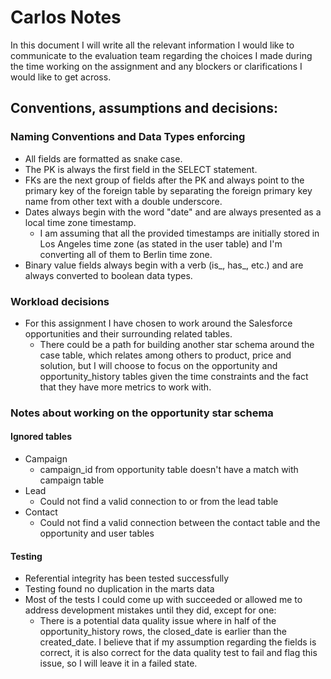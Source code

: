 # Carlos Notes

In this document I will write all the relevant information I would like to communicate to the evaluation team regarding the choices I made during the time working on the assignment and any blockers or clarifications I would like to get across.

## Conventions, assumptions and decisions:

### **Naming Conventions and Data Types enforcing**
   - All fields are formatted as snake case.
   - The PK is always the first field in the SELECT statement.
   - FKs are the next group of fields after the PK and always point to the primary key of the foreign table by separating the foreign primary key name from other text with a double underscore.
   - Dates always begin with the word "date" and are always presented as a local time zone timestamp.
      - I am assuming that all the provided timestamps are initially stored in Los Angeles time zone (as stated in the user table) and I'm converting all of them to Berlin time zone.
   - Binary value fields always begin with a verb (is_, has_, etc.) and are always converted to boolean data types.

### **Workload decisions**
   - For this assignment I have chosen to work around the Salesforce opportunities and their surrounding related tables.
      - There could be a path for building another star schema around the case table, which relates among others to product, price and solution, but I will choose to focus on the opportunity and opportunity_history tables given the time constraints and the fact that they have more metrics to work with.

### **Notes about working on the opportunity star schema**

#### Ignored tables
   - Campaign
      - campaign_id from opportunity table doesn't have a match with campaign table
   - Lead
      - Could not find a valid connection to or from the lead table
   - Contact
      - Could not find a valid connection between the contact table and the opportunity and user tables

#### Testing
   - Referential integrity has been tested successfully
   - Testing found no duplication in the marts data
   - Most of the tests I could come up with succeeded or allowed me to address development mistakes until they did, except for one:
      - There is a potential data quality issue where in half of the opportunity_history rows, the closed_date is earlier than the created_date. I believe that if my assumption regarding the fields is correct, it is also correct for the data quality test to fail and flag this issue, so I will leave it in a failed state.
